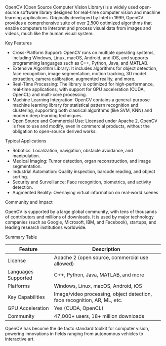 OpenCV (Open Source Computer Vision Library) is a widely used open-source software library designed for real-time computer vision and machine learning applications.
Originally developed by Intel in 1999, OpenCV provides a comprehensive suite of over 2,500 optimized algorithms that enable computers to interpret and process visual data from images and videos, much like the human visual system.

Key Features

- Cross-Platform Support: OpenCV runs on multiple operating systems, including Windows, Linux, macOS, Android, and iOS, and supports programming languages such as C++, Python, Java, and MATLAB.
- Extensive Algorithm Library: It includes algorithms for object detection, face recognition, image segmentation, motion tracking, 3D model extraction, camera calibration, augmented reality, and more.
- Real-Time Processing: The library is optimized for high-performance, real-time applications, with support for GPU acceleration (CUDA, OpenCL) and multi-core processing.
- Machine Learning Integration: OpenCV contains a general-purpose machine learning library for statistical pattern recognition and clustering, supporting both classical algorithms (like SVM, KNN) and modern deep learning techniques.
- Open Source and Commercial Use: Licensed under Apache 2, OpenCV is free to use and modify, even in commercial products, without the obligation to open-source derived works.

Typical Applications

- Robotics: Localization, navigation, obstacle avoidance, and manipulation.
- Medical Imaging: Tumor detection, organ reconstruction, and image segmentation.
- Industrial Automation: Quality inspection, barcode reading, and object sorting.
- Security and Surveillance: Face recognition, biometrics, and activity detection.
- Augmented Reality: Overlaying virtual information on real-world scenes.

Community and Impact

OpenCV is supported by a large global community, with tens of thousands of contributors and millions of downloads. It is used by major technology companies (such as Google, Microsoft, IBM, and Facebook), startups, and leading research institutions worldwide.

Summary Table

| Feature                | Description                                                                 |
|------------------------|-----------------------------------------------------------------------------|
| License                | Apache 2 (open source, commercial use allowed)                              |
| Languages Supported    | C++, Python, Java, MATLAB, and more                                         |
| Platforms              | Windows, Linux, macOS, Android, iOS                                         |
| Key Capabilities       | Image/video processing, object detection, face recognition, AR, ML, etc.    |
| GPU Acceleration       | Yes (CUDA, OpenCL)                                                          |
| Community              | 47,000+ users, 18+ million downloads                                        |

OpenCV has become the de facto standard toolkit for computer vision, powering innovations in fields ranging from autonomous vehicles to interactive art.
